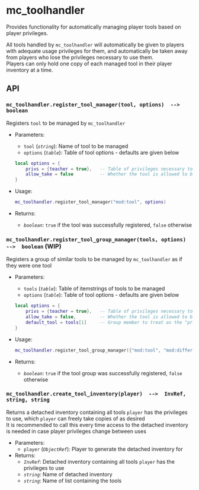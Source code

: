 # mc_toolhandler

Provides functionality for automatically managing player tools based on player privileges.

All tools handled by `mc_toolhandler` will automatically be given to players with adequate usage privileges for them, and automatically be taken away from players who lose the privileges necessary to use them.  
Players can only hold one copy of each managed tool in their player inventory at a time.

## API

### `mc_toolhandler.register_tool_manager(tool, options)  -->  boolean`

Registers `tool` to be managed by `mc_toolhandler`

- Parameters:
  - `tool` (*`string`*): Name of tool to be managed
  - `options` (*`table`*): Table of tool options - defaults are given below

  ```lua
  local options = {
      privs = {teacher = true},   -- Table of privileges necessary to use the tool
      allow_take = false          -- Whether the tool is allowed to be taken out of the player inventory or not
  }
  ```
  
- Usage:

  ```lua
  mc_toolhandler.register_tool_manager("mod:tool", options)
  ```

- Returns:
  - *`boolean`*: `true` if the tool was successfully registered, `false` otherwise

### `mc_toolhandler.register_tool_group_manager(tools, options)  -->  boolean` (WIP)

Registers a group of similar tools to be managed by `mc_toolhandler` as if they were one tool

- Parameters:
  - `tools` (*`table`*): Table of itemstrings of tools to be managed
  - `options` (*`table`*): Table of tool options - defaults are given below

  ```lua
  local options = {
      privs = {teacher = true},   -- Table of privileges necessary to use the tool
      allow_take = false,         -- Whether the tool is allowed to be taken out of the player inventory or not
      default_tool = tools[1]     -- Group member to treat as the "primary" tool instance and give by default
  }
  ```
  
- Usage:

  ```lua
  mc_toolhandler.register_tool_group_manager({"mod:tool", "mod:different_tool", "another_mod:other_tool"}, options)
  ```

- Returns:
  - *`boolean`*: `true` if the tool group was successfully registered, `false` otherwise

### `mc_toolhandler.create_tool_inventory(player)  -->  InvRef, string, string`

Returns a detached inventory containing all tools `player` has the privileges to use, which `player` can freely take copies of as desired  
It is recommended to call this every time access to the detached inventory is needed in case player privileges change between uses

- Parameters:
  - `player` (*`ObjectRef`*): Player to generate the detached inventory for
- Returns:
  - *`InvRef`*: Detached inventory containing all tools `player` has the privileges to use
  - *`string`*: Name of detached inventory
  - *`string`*: Name of list containing the tools
